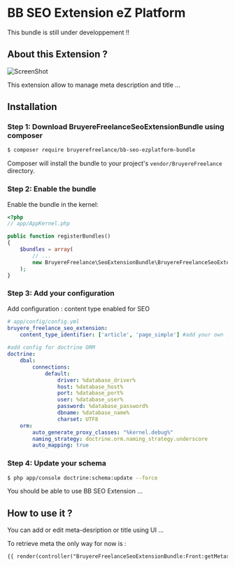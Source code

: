# BB SEO Extension eZ Platform
This bundle is still under developpement !!

## About this Extension ?
![ScreenShot](https://raw.github.com/fundup/bb-seo-ezplatform-bundle/master/screenshot.png)

This extension allow to manage meta description and title ...

## Installation

### Step 1: Download BruyereFreelanceSeoExtensionBundle using composer

``` bash
$ composer require bruyerefreelance/bb-seo-ezplatform-bundle
```

Composer will install the bundle to your project's `vendor/BruyereFreelance` directory.

### Step 2: Enable the bundle

Enable the bundle in the kernel:

``` php
<?php
// app/AppKernel.php

public function registerBundles()
{
    $bundles = array(
        // ...
        new BruyereFreelance\SeoExtensionBundle\BruyereFreelanceSeoExtensionBundle(),
    );
}
```

### Step 3: Add your configuration

Add configuration : content type enabled for SEO
``` yaml
# app/config/config.yml
bruyere_freelance_seo_extension:
    content_type_identifier: ['article', 'page_simple'] #add your own ...
    
#add config for doctrine ORM
doctrine:
    dbal:
        connections:
            default:
                driver: %database_driver%
                host: %database_host%
                port: %database_port%
                user: %database_user%
                password: %database_password%
                dbname: %database_name%
                charset: UTF8
    orm:
        auto_generate_proxy_classes: "%kernel.debug%"
        naming_strategy: doctrine.orm.naming_strategy.underscore
        auto_mapping: true
```

### Step 4: Update your schema

``` bash
$ php app/console doctrine:schema:update --force
```

You should be able to use BB SEO Extension ...

## How to use it ?
You can add or edit meta-desription or title using UI ...


To retrieve meta the only way for now is :
``` html
{{ render(controller("BruyereFreelanceSeoExtensionBundle:Front:getMetasFromContentId", {'contentId' : contentId } )) }}
```
